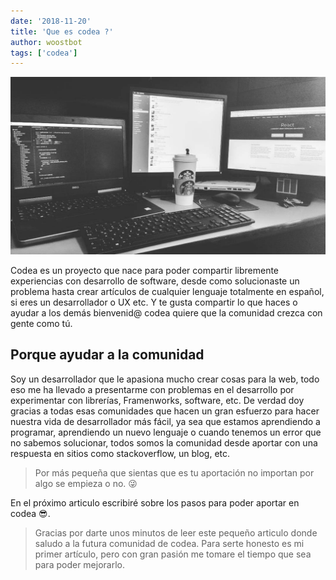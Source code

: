 ```yaml
---
date: '2018-11-20'
title: 'Que es codea ?'
author: woostbot
tags: ['codea']
---
```


![Image of Yaktocat](codea_wall.jpg)

Codea es un proyecto que nace para poder compartir libremente experiencias con desarrollo de software, desde como solucionaste un problema hasta crear artículos de cualquier lenguaje totalmente en español, si eres un desarrollador o UX etc. Y te gusta compartir lo que haces o ayudar a los demás bienvenid@ codea quiere que la comunidad crezca con gente como tú.

## Porque ayudar a la comunidad

Soy un desarrollador que le apasiona mucho crear cosas para la web, todo eso me ha llevado a presentarme con problemas en el desarrollo por experimentar con librerías, Framenworks, software, etc. De verdad doy gracias a todas esas comunidades que hacen un gran esfuerzo para hacer nuestra vida de desarrollador más fácil, ya sea que estamos aprendiendo a programar, aprendiendo un nuevo lenguaje o cuando tenemos un error que no sabemos solucionar, todos somos la comunidad desde aportar con una respuesta en sitios como stackoverflow, un blog, etc.

> Por más pequeña que sientas que es tu aportación no importan por algo se empieza o no. :stuck_out_tongue_winking_eye:

En el próximo articulo escribiré sobre los pasos para poder aportar en codea :sunglasses:.

> Gracias por darte unos minutos de leer este pequeño articulo donde saludo a la futura comunidad de codea.
> Para serte honesto es mi primer artículo, pero con gran pasión me tomare el tiempo que sea para poder mejorarlo.
